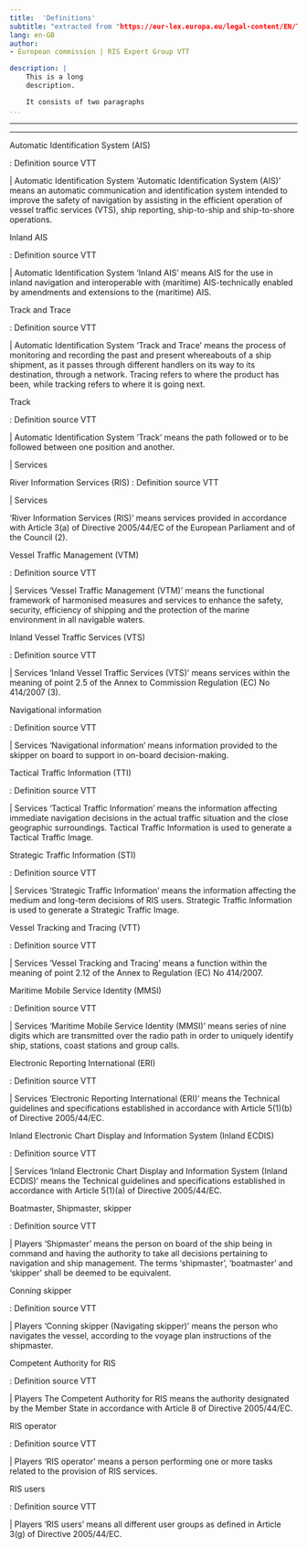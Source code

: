 ```yaml
---
title:  'Definitions'
subtitle: "extracted from "https://eur-lex.europa.eu/legal-content/EN/TXT/HTML/?uri=CELEX:32019R0838&from=EN#d1e32-65-1"
lang: en-GB
author:
- European commission | RIS Expert Group VTT

description: |
    This is a long
    description.

    It consists of two paragraphs
...
```


---

---
Automatic Identification System (AIS)

: Definition source VTT 

| Automatic Identification System
‘Automatic Identification System (AIS)’ means an automatic communication and identification system intended to improve the safety of navigation by assisting in the efficient operation of vessel traffic services (VTS), ship reporting, ship-to-ship and ship-to-shore operations.

Inland AIS

: Definition source VTT 

| Automatic Identification System
‘Inland AIS’ means AIS for the use in inland navigation and interoperable with (maritime) AIS-technically enabled by amendments and extensions to the (maritime) AIS.

Track and Trace

: Definition source VTT  

| Automatic Identification System
‘Track and Trace’ means the process of monitoring and recording the past and present whereabouts of a ship shipment, as it passes through different handlers on its way to its destination, through a network. Tracing refers to where the product has been, while tracking refers to where it is going next.

Track

: Definition source VTT 

| Automatic Identification System
‘Track’ means the path followed or to be followed between one position and another.



| Services

River Information Services (RIS)
: Definition source VTT 

| Services
 
‘River Information Services (RIS)’ means services provided in accordance with Article 3(a) of Directive 2005/44/EC of the European Parliament and of the Council (2).

Vessel Traffic Management (VTM)

: Definition source VTT 

| Services
‘Vessel Traffic Management (VTM)’ means the functional framework of harmonised measures and services to enhance the safety, security, efficiency of shipping and the protection of the marine environment in all navigable waters.

Inland Vessel Traffic Services (VTS)

: Definition source VTT 

| Services
‘Inland Vessel Traffic Services (VTS)’ means services within the meaning of point 2.5 of the Annex to Commission Regulation (EC) No 414/2007 (3).

Navigational information

: Definition source VTT 

| Services
‘Navigational information’ means information provided to the skipper on board to support in on-board decision-making.

Tactical Traffic Information (TTI)

: Definition source VTT 

| Services
‘Tactical Traffic Information’ means the information affecting immediate navigation decisions in the actual traffic situation and the close geographic surroundings. Tactical Traffic Information is used to generate a Tactical Traffic Image.

Strategic Traffic Information (STI)

: Definition source VTT 

| Services
‘Strategic Traffic Information’ means the information affecting the medium and long-term decisions of RIS users. Strategic Traffic Information is used to generate a Strategic Traffic Image.

Vessel Tracking and Tracing (VTT)

: Definition source VTT 

| Services
‘Vessel Tracking and Tracing’ means a function within the meaning of point 2.12 of the Annex to Regulation (EC) No 414/2007.

Maritime Mobile Service Identity (MMSI)

: Definition source VTT 

| Services
‘Maritime Mobile Service Identity (MMSI)’ means series of nine digits which are transmitted over the radio path in order to uniquely identify ship, stations, coast stations and group calls.

Electronic Reporting International (ERI)

: Definition source VTT 

| Services
‘Electronic Reporting International (ERI)’ means the Technical guidelines and specifications established in accordance with Article 5(1)(b) of Directive 2005/44/EC.

Inland Electronic Chart Display and Information System (Inland ECDIS)

: Definition source VTT 

| Services
‘Inland Electronic Chart Display and Information System (Inland ECDIS)’ means the Technical guidelines and specifications established in accordance with Article 5(1)(a) of Directive 2005/44/EC.

Boatmaster, Shipmaster, skipper

: Definition source VTT 

| Players
‘Shipmaster’ means the person on board of the ship being in command and having the authority to take all decisions pertaining to navigation and ship management. The terms ‘shipmaster’, ‘boatmaster’ and ‘skipper’ shall be deemed to be equivalent.

Conning skipper

: Definition source VTT 

| Players
‘Conning skipper (Navigating skipper)’ means the person who navigates the vessel, according to the voyage plan instructions of the shipmaster.

Competent Authority for RIS
 
: Definition source VTT 

| Players
The Competent Authority for RIS means the authority designated by the Member State in accordance with Article 8 of Directive 2005/44/EC.

RIS operator

: Definition source VTT 

| Players
‘RIS operator’ means a person performing one or more tasks related to the provision of RIS services.

RIS users

: Definition source VTT 

| Players
‘RIS users’ means all different user groups as defined in Article 3(g) of Directive 2005/44/EC.